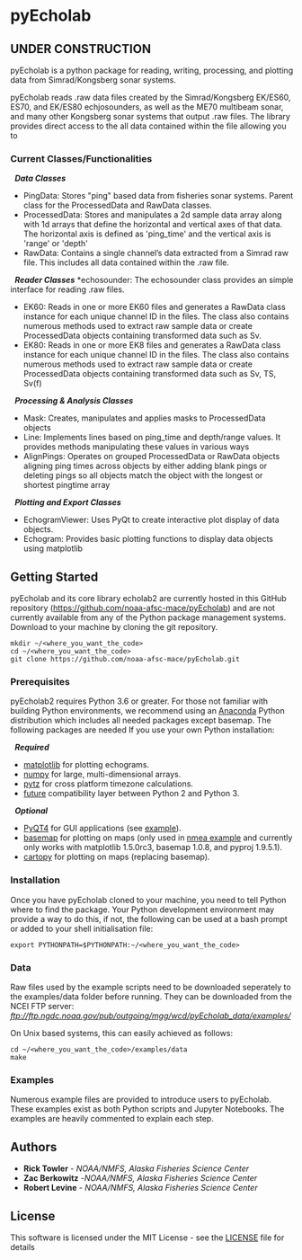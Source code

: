 # pyEcholab

## UNDER CONSTRUCTION

pyEcholab is a python package for reading, writing, processing, and plotting data from Simrad/Kongsberg sonar systems.

pyEcholab reads .raw data files created by the Simrad/Kongsberg EK/ES60, ES70, and EK/ES80 echjosounders, as well as the ME70 multibeam sonar, and many other Kongsberg sonar systems that output .raw files. The library provides direct access to the all data contained within the file allowing you to 



### Current Classes/Functionalities

&nbsp;&nbsp;**_Data Classes_**  
* PingData: Stores "ping" based data from fisheries sonar systems. Parent class for the ProcessedData and RawData classes.
* ProcessedData: Stores and manipulates a 2d sample data array along with 1d arrays that define the horizontal and vertical axes of that data. The horizontal axis is defined as 'ping_time' and the vertical axis is 'range' or 'depth'
* RawData: Contains a single channel’s data extracted from a Simrad raw file. This includes all data contained within the .raw file.

&nbsp;&nbsp;**_Reader Classes_**
*echosounder: The echosounder class provides an simple interface for reading .raw files.
* EK60: Reads in one or more EK60 files and generates a RawData class instance for each unique channel ID in the files. The class also contains numerous methods used to extract raw sample data or create ProcessedData objects containing transformed data such as Sv.
*  EK80: Reads in one or more EK8 files and generates a RawData class instance for each unique channel ID in the files. The class also contains numerous methods used to extract raw sample data or create ProcessedData objects containing transformed data such as Sv, TS, Sv(f)

&nbsp;&nbsp;**_Processing & Analysis Classes_**
* Mask: Creates, manipulates and applies masks to ProcessedData objects
* Line: Implements lines based on ping_time and depth/range values. It provides methods manipulating these values in various ways
* AlignPings: Operates on grouped ProcessedData or RawData objects aligning ping times across objects by either adding blank pings or deleting pings so all objects match the object with the longest or shortest pingtime array

&nbsp;&nbsp;**_Plotting and Export Classes_** 
* EchogramViewer: Uses PyQt to create interactive plot display of data objects. 
* Echogram: Provides basic plotting functions to display data objects using matplotlib

## Getting Started


pyEcholab and its core library echolab2 are currently hosted in this GitHub
repository (https://github.com/noaa-afsc-mace/pyEcholab) and are not currently 
available from any of the Python package management systems.
Download to your machine by cloning the git repository.

```
mkdir ~/<where_you_want_the_code>
cd ~/<where_you_want_the_code>
git clone https://github.com/noaa-afsc-mace/pyEcholab.git
```

### Prerequisites

pyEcholab2 requires  Python 3.6 or greater. For those not familiar with building Python environments, we recommend using an [Anaconda](https://www.anaconda.com/download/) Python distribution which includes all needed packages except basemap. The following packages are needed If you use your own Python installation: 

&nbsp;&nbsp;**_Required_**
* [matplotlib](https://matplotlib.org/) for plotting echograms.
* [numpy](http://www.numpy.org/) for large, multi-dimensional arrays.
* [pytz](http://pytz.sourceforge.net/) for cross platform timezone calculations.
* [future](https://pypi.org/project/future/) compatibility layer between Python 2 and Python 3.

&nbsp;&nbsp;**_Optional_**
* [PyQT4](https://wiki.python.org/moin/PyQt4) for GUI applications (see [example](https://github.com/CI-CMG/PyEcholab2/blob/master/examples/qt_echogram_viewer.py)).
* [basemap](https://matplotlib.org/basemap/) for plotting on maps (only used in [nmea example](https://github.com/CI-CMG/PyEcholab2/blob/master/examples/nmea_example.py) and currently only works with matplotlib 1.5.0rc3, basemap 1.0.8, and pyproj 1.9.5.1).
* [cartopy](https://scitools.org.uk/cartopy/docs/v0.15/installing.html#installing) for plotting on maps (replacing basemap).

### Installation

Once you have pyEcholab cloned to your machine, you need to tell Python where to find the package. Your Python development environment may provide a way to do this, if not, the following can be used at a bash prompt or added to
your shell initialisation file:

```
export PYTHONPATH=$PYTHONPATH:~/<where_you_want_the_code>
```

### Data
Raw files used by the example scripts need to be downloaded seperately to the examples/data folder before running. They can be downloaded from the NCEI FTP server: *ftp://ftp.ngdc.noaa.gov/pub/outgoing/mgg/wcd/pyEcholab_data/examples/*  
  
On Unix based systems, this can easily achieved as follows:

```
cd ~/<where_you_want_the_code>/examples/data
make
```

### Examples
Numerous example files are provided to introduce users to pyEcholab. These examples exist as both Python scripts and Jupyter Notebooks. The examples are heavily commented to explain each step.


## Authors

* **Rick Towler** - _NOAA/NMFS, Alaska Fisheries Science Center_
* **Zac Berkowitz** -_NOAA/NMFS, Alaska Fisheries Science Center_
* **Robert Levine** - _NOAA/NMFS, Alaska Fisheries Science Center_


## License

This software is licensed under the MIT License - see the
[LICENSE](LICENSE) file for details

